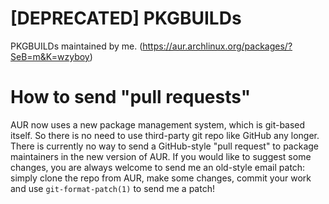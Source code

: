 # [DEPRECATED] PKGBUILDs
PKGBUILDs maintained by me. (https://aur.archlinux.org/packages/?SeB=m&K=wzyboy)

# How to send "pull requests"
AUR now uses a new package management system, which is git-based itself. So there is no need to use third-party git repo like GitHub any longer. There is currently no way to send a GitHub-style "pull request" to package maintainers in the new version of AUR. If you would like to suggest some changes, you are always welcome to send me an old-style email patch: simply clone the repo from AUR, make some changes, commit your work and use `git-format-patch(1)` to send me a patch!
